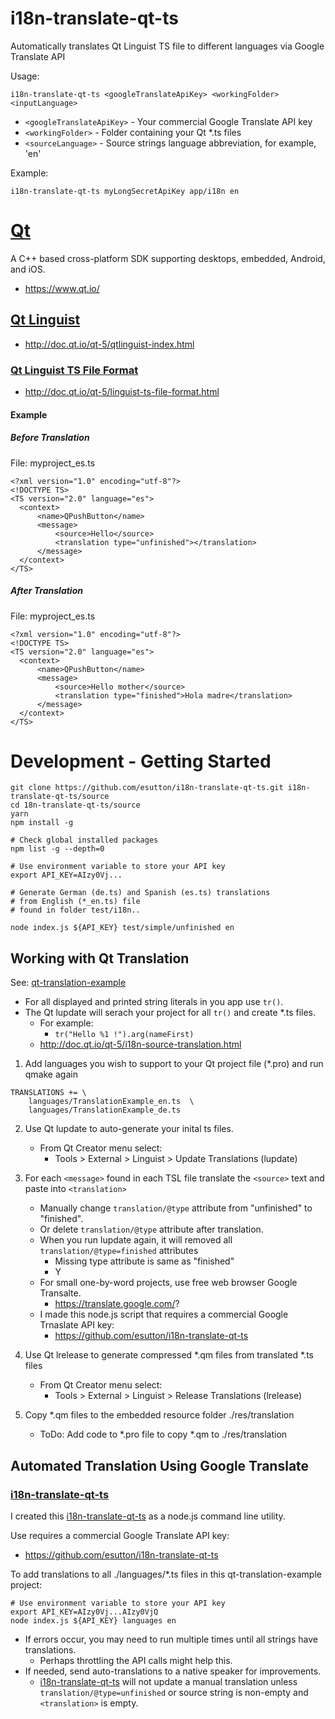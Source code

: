 # i18n-translate-qt-ts
Automatically translates Qt Linguist TS file to different languages via Google Translate API

Usage:
````
i18n-translate-qt-ts <googleTranslateApiKey> <workingFolder> <inputLanguage>
````

* ````<googleTranslateApiKey>```` - Your commercial Google Translate API key
* ````<workingFolder>```` - Folder containing your Qt *.ts files
* ````<sourceLanguage>```` - Source strings language abbreviation, for example, 'en'

Example:
````
i18n-translate-qt-ts myLongSecretApiKey app/i18n en
````

# [Qt](https://www.qt.io/)
A C++ based cross-platform SDK supporting desktops, embedded, Android, and iOS.
* https://www.qt.io/

## [Qt Linguist](http://doc.qt.io/qt-5/qtlinguist-index.html)
* http://doc.qt.io/qt-5/qtlinguist-index.html

### [Qt Linguist TS File Format](http://doc.qt.io/qt-5/linguist-ts-file-format.html)
* http://doc.qt.io/qt-5/linguist-ts-file-format.html

#### Example

##### Before Translation
File: myproject_es.ts
````
<?xml version="1.0" encoding="utf-8"?>
<!DOCTYPE TS>
<TS version="2.0" language="es">
  <context>
      <name>QPushButton</name>
      <message>
          <source>Hello</source>
          <translation type="unfinished"></translation>
      </message>
  </context>
</TS>
````

##### After Translation
File: myproject_es.ts
````
<?xml version="1.0" encoding="utf-8"?>
<!DOCTYPE TS>
<TS version="2.0" language="es">
  <context>
      <name>QPushButton</name>
      <message>
          <source>Hello mother</source>
          <translation type="finished">Hola madre</translation>          
      </message>
  </context>
</TS>
````

# Development - Getting Started
````
git clone https://github.com/esutton/i18n-translate-qt-ts.git i18n-translate-qt-ts/source
cd 18n-translate-qt-ts/source
yarn
npm install -g

# Check global installed packages
npm list -g --depth=0

# Use environment variable to store your API key
export API_KEY=AIzy0Vj...

# Generate German (de.ts) and Spanish (es.ts) translations 
# from English (*_en.ts) file 
# found in folder test/i18n..

node index.js ${API_KEY} test/simple/unfinished en
````

## Working with Qt Translation

See: [qt-translation-example](https://github.com/esutton/qt-translation-example)

- For all displayed and printed string literals in you app use ````tr()````.
- The Qt lupdate will serach your project for all ````tr()```` and create *.ts files.
    - For example: 
        - ````tr("Hello %1 !").arg(nameFirst)````
    - http://doc.qt.io/qt-5/i18n-source-translation.html

1) Add languages you wish to support to your Qt project file (*.pro) and run qmake again
````
TRANSLATIONS += \
    languages/TranslationExample_en.ts  \
    languages/TranslationExample_de.ts
````

2) Use Qt lupdate to auto-generate your inital ts files.
   - From Qt Creator menu select:
       - Tools > External > Linguist > Update Translations (lupdate)

3) For each ````<message>```` found in each TSL file translate the ````<source>```` text and paste into ````<translation>````
    - Manually change ````translation/@type```` attribute from "unfinished" to "finished".
    - Or delete ````translation/@type```` attribute after translation.  
    - When you run lupdate again, it will removed all ````translation/@type=finished```` attributes
        - Missing type attribute is same as "finished"
        - Y
    - For small one-by-word projects, use free web browser Google Transalte.
        - https://translate.google.com/?
    - I made this node.js script that requires a commercial Google Trnaslate API key:
        - https://github.com/esutton/i18n-translate-qt-ts

4) Use Qt lrelease to generate compressed *.qm files from translated *.ts files
    - From Qt Creator menu select:
        - Tools > External > Linguist > Release Translations (lrelease)

5) Copy *.qm files to the embedded resource folder ./res/translation
   - ToDo: Add code to *.pro file to copy *.qm to ./res/translation

## Automated Translation Using Google Translate
### [i18n-translate-qt-ts](https://github.com/esutton/i18n-translate-qt-ts)


I created this [i18n-translate-qt-ts](https://github.com/esutton/i18n-translate-qt-ts) as a node.js command line utility.

Use requires a commercial Google Translate API key:
- https://github.com/esutton/i18n-translate-qt-ts

To add translations to all ./languages/*.ts files in this qt-translation-example project:
````
# Use environment variable to store your API key
export API_KEY=AIzy0Vj...AIzy0VjQ
node index.js ${API_KEY} languages en
````

- If errors occur, you may need to run multiple times until all strings have translations.
    - Perhaps throttling the API calls might help this.
- If needed, send auto-translations to a native speaker for improvements.
    - [i18n-translate-qt-ts](https://github.com/esutton/i18n-translate-qt-ts) will not update 
    a manual translation unless ````translation/@type=unfinished```` 
    or source string is non-empty and ````<translation>```` is empty.


